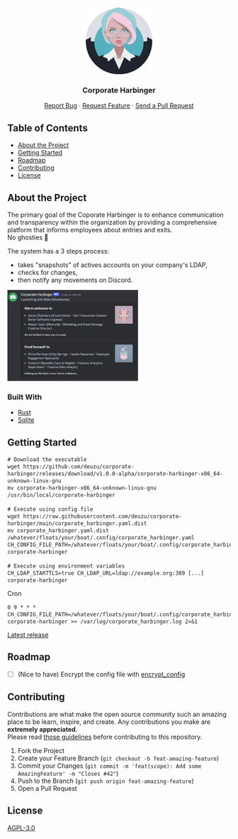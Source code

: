 <br />
<p align="center">
  <img src="./logo.png" alt="Logo" width="150" height="150">

  <h3 align="center">Corporate Harbinger</h3>

  <p align="center">
    <a href="https://github.com/deuzu/corporate-harbinger/issues">Report Bug</a>
    ·
    <a href="https://github.com/deuzu/corporate-harbinger/issues">Request Feature</a>
    ·
    <a href="https://github.com/deuzu/corporate-harbinger/pulls">Send a Pull Request</a>
  </p>
</p>

## Table of Contents

* [About the Project](#about-the-project)
* [Getting Started](#getting-started)
* [Roadmap](#roadmap)
* [Contributing](#contributing)
* [License](#license)

## About the Project

The primary goal of the Coporate Harbinger is to enhance communication and transparency within the organization by providing a comprehensive platform that informs employees about entries and exits.  
No ghosties 👻  

The system has a 3 steps process:
- takes "snapshots" of actives accounts on your company's LDAP,
- checks for changes,
- then notify any movements on Discord.

<img src="./notification_example.png" alt="Logo" width="295" height="205">

### Built With

- [Rust](https://www.rust-lang.org/)
- [Sqlite](https://www.sqlite.org/)

## Getting Started


```console
# Download the executable
wget https://github.com/deuzu/corporate-harbinger/releases/download/v1.0.0-alpha/corporate-harbinger-x86_64-unknown-linux-gnu
mv corporate-harbinger-x86_64-unknown-linux-gnu /usr/bin/local/corporate-harbinger

# Execute using config file
wget https://raw.githubusercontent.com/deuzu/corporate-harbinger/main/corporate_harbinger.yaml.dist
mv corporate_harbinger.yaml.dist /whatever/floats/your/boat/.config/corporate_harbinger.yaml
CH_CONFIG_FILE_PATH=/whatever/floats/your/boat/.config/corporate_harbinger.yaml corporate-harbinger

# Execute using environment variables
CH_LDAP_STARTTLS=true CH_LDAP_URL=ldap://example.org:389 [...] corporate-harbinger
```

Cron

```cron
0 9 * * * CH_CONFIG_FILE_PATH=/whatever/floats/your/boat/.config/corporate_harbinger.yaml corporate-harbinger >> /var/log/corporate_harbinger.log 2>&1
```

[Latest release](https://github.com/deuzu/corporate-harbinger/releases/latest)

## Roadmap

- [ ] (Nice to have) Encrypt the config file with [encrypt_config](https://docs.rs/encrypt_config/latest/encrypt_config/)

## Contributing

Contributions are what make the open source community such an amazing place to be learn, inspire, and create. Any contributions you make are **extremely appreciated**.  
Please read [those guidelines](./.github/CONTRIBUTING.md) before contributing to this repository.

1. Fork the Project
2. Create your Feature Branch (`git checkout -b feat-amazing-feature`)
3. Commit your Changes (`git commit -m 'feat(scope): Add some AmazingFeature' -m "Closes #42"`)
4. Push to the Branch (`git push origin feat-amazing-feature`)
5. Open a Pull Request

<!-- ### Development -->

## License

[AGPL-3.0](./LICENCE)
